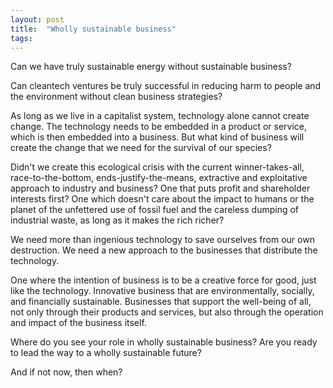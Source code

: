 ```yaml
---
layout: post
title:  "Wholly sustainable business"
tags: 
---
```


Can we have truly sustainable energy without sustainable business?

Can cleantech ventures be truly successful in reducing harm to people and the environment without clean business strategies?

As long as we live in a capitalist system, technology alone cannot create change. The technology needs to be embedded in a product or service, which is then embedded into a business. But what kind of business will create the change that we need for the survival of our species?

Didn't we create this ecological crisis with the current winner-takes-all, race-to-the-bottom, ends-justify-the-means, extractive and exploitative approach to industry and business? One that puts profit and shareholder interests first? One which doesn't care about the impact to humans or the planet of the unfettered use of fossil fuel and the careless dumping of industrial waste, as long as it makes the rich richer?

We need more than ingenious technology to save ourselves from our own destruction. We need a new approach to the businesses that distribute the technology.

One where the intention of business is to be a creative force for good, just like the technology. Innovative business that are environmentally, socially, and financially sustainable. Businesses that support the well-being of all, not only through their products and services, but also through the operation and impact of the business itself.

Where do you see your role in wholly sustainable business? Are you ready to lead the way to a wholly sustainable future?

And if not now, then when?